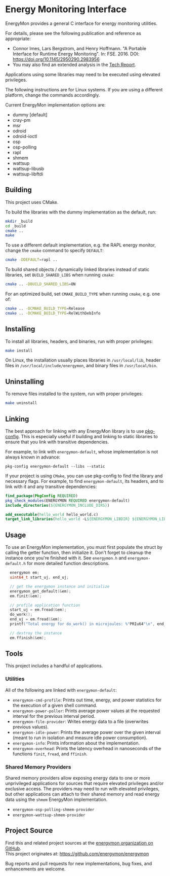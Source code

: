 # Energy Monitoring Interface

EnergyMon provides a general C interface for energy monitoring utilities.

For details, please see the following publication and reference as appropriate:

* Connor Imes, Lars Bergstrom, and Henry Hoffmann. "A Portable Interface for Runtime Energy Monitoring". In: FSE. 2016. DOI: https://doi.org/10.1145/2950290.2983956
* You may also find an extended analysis in the [Tech Report](https://cs.uchicago.edu/research/publications/techreports/TR-2016-08).

Applications using some libraries may need to be executed using elevated privileges.

The following instructions are for Linux systems.
If you are using a different platform, change the commands accordingly.

Current EnergyMon implementation options are:

* dummy [default]
* cray-pm
* msr
* odroid
* odroid-ioctl
* osp
* osp-polling
* rapl
* shmem
* wattsup
* wattsup-libusb
* wattsup-libftdi

## Building

This project uses CMake.

To build the libraries with the dummy implementation as the default, run:

``` sh
mkdir _build
cd _build
cmake ..
make
```

To use a different default implementation, e.g. the RAPL energy monitor, change the `cmake` command to specify `DEFAULT`:

``` sh
cmake -DDEFAULT=rapl ..
```

To build shared objects / dynamically linked libraries instead of static libraries, set `BUILD_SHARED_LIBS` when running `cmake`:

``` sh
cmake .. -DBUILD_SHARED_LIBS=ON
```

For an optimized build, set `CMAKE_BUILD_TYPE` when running `cmake`, e.g. one of:

``` sh
cmake .. -DCMAKE_BUILD_TYPE=Release
cmake .. -DCMAKE_BUILD_TYPE=RelWithDebInfo
```

## Installing

To install all libraries, headers, and binaries, run with proper privileges:

``` sh
make install
```

On Linux, the installation usually places
libraries in `/usr/local/lib`,
header files in `/usr/local/include/energymon`, and
binary files in `/usr/local/bin`.

## Uninstalling

To remove files installed to the system, run with proper privileges:

``` sh
make uninstall
```

## Linking

The best approach for linking with any EnergyMon library is to use [pkg-config](http://www.freedesktop.org/wiki/Software/pkg-config/).
This is especially useful if building and linking to static libraries to ensure that you link with transitive dependencies.

For example, to link with `energymon-default`, whose implementation is not always known in advance:

```
pkg-config energymon-default --libs --static
```

If your project is using `CMake`, you can use pkg-config to find the library and necessary flags.
For example, to find `energymon-default`, its headers, and to link with it and any transitive dependencies:

``` cmake
find_package(PkgConfig REQUIRED)
pkg_check_modules(ENERGYMON REQUIRED energymon-default)
include_directories(${ENERGYMON_INCLUDE_DIRS})

add_executable(hello_world hello_world.c)
target_link_libraries(hello_world -L${ENERGYMON_LIBDIR} ${ENERGYMON_LIBRARIES})
```

## Usage

To use an EnergyMon implementation, you must first populate the struct by calling the getter function, then initialize it.
Don't forget to cleanup the instance once you're finished with it.
See `energymon.h` and `energymon-default.h` for more detailed function descriptions.

```C
  energymon em;
  uint64_t start_uj, end_uj;

  // get the energymon instance and initialize
  energymon_get_default(&em);
  em.finit(&em);

  // profile application function
  start_uj = em.fread(&em);
  do_work();
  end_uj = em.fread(&em);
  printf("Total energy for do_work() in microjoules: %"PRIu64"\n", end_uj - start_uj);

  // destroy the instance
  em.ffinish(&em);
```

## Tools

This project includes a handful of applications.

### Utilities

All of the following are linked with `energymon-default`:

* `energymon-cmd-profile`: Prints out time, energy, and power statistics for the execution of a given shell command.
* `energymon-power-poller`: Prints average power values at the requested interval for the previous interval period.
* `energymon-file-provider`: Writes energy data to a file (overwrites previous values).
* `energymon-idle-power`: Prints the average power over the given interval (meant to run in isolation and measure idle power consumption).
* `energymon-info`: Prints information about the implementation.
* `energymon-overhead`: Prints the latency overhead in nanoseconds of the functions `finit`, `fread`, and `ffinish`.

### Shared Memory Providers

Shared memory providers allow exposing energy data to one or more unprivileged applications for sources that require elevated privileges and/or exclusive access.
The providers may need to run with elevated privileges, but other applications can attach to their shared memory and read energy data using the `shmem` EnergyMon implementation.

* `energymon-osp-polling-shmem-provider`
* `energymon-wattsup-shmem-provider`

## Project Source

Find this and related project sources at the [energymon organization on GitHub](https://github.com/energymon).  
This project originates at: https://github.com/energymon/energymon


Bug reports and pull requests for new implementations, bug fixes, and enhancements are welcome.
